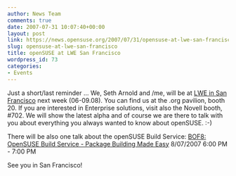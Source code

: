 ```yaml
---
author: News Team
comments: true
date: 2007-07-31 10:07:40+00:00
layout: post
link: https://news.opensuse.org/2007/07/31/opensuse-at-lwe-san-francisco/
slug: opensuse-at-lwe-san-francisco
title: openSUSE at LWE San Francisco
wordpress_id: 73
categories:
- Events
---
```


Just a short/last reminder ... We, Seth Arnold and /me, will be at [LWE in San Francisco](//www.linuxworldexpo.com/) next week (06-09.08). You can find us at the .org pavilion, booth 20. If you are interested in Enterprise solutions, visit also the Novell booth, #702.  We will show the latest alpha and of course we are there to talk with you about everything you always wanted to know about openSUSE. :-)

There will be also one talk about the openSUSE Build Service:
[BOF8: OpenSUSE Build Service - Package Building Made Easy](//www.linuxworldexpo.com/live/12/events/12SFO07A/conference/tracksessions//QMONYB001HWN)
8/07/2007   6:00 PM - 7:00 PM

See you in San Francisco!
